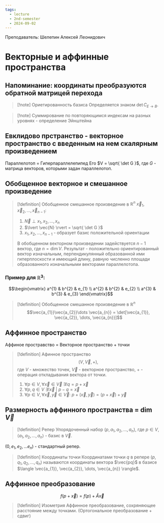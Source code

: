 ```yaml
---
tags:
  - lecture
  - 2nd-semester
  - 2024-09-02
---
```

Преподаватель: Шелепин Алексей Леонидович

# Векторные и аффинные пространства

## Напоминание: координаты преобразуются обратной матрицей перехода

> [!note] Ориетированность базиса
> Определяется знаком $\det C_{E \to B}$.

> [!note] Суммирование по повторяющимся индексам на разных уровнях - определение Эйнштейна

## Евклидово прстранство - векторное пространство с введенным на нем скалярным произведением

Параллелотоп = Гиперпараллелепипед
Его $V = \sqrt{ \det G }$, где $G$ - матрица векторов, которыми задан параллелотоп.

## Обобщенное векторное и смешанное произведение

> [!definition] Обобщенное смешанное произведение в $\mathbb{R}^{n}$
> $\vec x_{1}, \vec x_{2},\dots, \vec x_{n-1}$: 
> 1. $\vec{N} \perp x_{1},x_{2},\dots,x_{n}$
> 2. $\lvert \vec{N} \rvert = \sqrt{ \det G }$
> 3. $x_{1},x_{2},\dots,x_{n-1}$ - образует базис положительной ориентации
> 
> В обобщенном векторном произведении задействуется $n-1$ вектор, где $n = \dim V$. Результат - положительно ориентированный вектор изначальным, перпендикулянный образованной ими гиперплоскости и имеющий длину, равную численно площади образованного изначальными векторами параллелотопа.

### Пример для $\mathbb{R}^{3}$:
$$\begin{vmatrix}
a^{1} & b^{2} & e_{1} \\
a^{2} & b^{2} & e_{2} \\
a^{3} & b^{3} & e_{3}
\end{vmatrix}$$

> [!definition] Обобщенное смешанное произведение в $\mathbb{R}^{n}$
> $$\vec{a_{1}}\vec{a_{2}}\dots \vec{a_{n}} = \det[\vec{a_{1}}, \vec{a_{2}}, \dots, \vec{a_{n}}]$$

## Аффинное пространство

Аффиное простравство = Векторное пространство + точки

> [!definition] Афинное пространство
> $$(V,\vec{V},+),$$
> где $V$ - множество точек, $\vec{V}$ - векторное пространство, $+$ - операция откладывания вектора от точки.
> 1. $\forall p \in V, \forall \vec{x}\in \vec{V} \ \exists!q=p+\vec{x}$
> 2. $\forall p,q \in V \ \exists! \vec{x} \ | \ p-q = \vec{x}$
> 3. $\forall p \in V, \forall \vec{x},\vec{y} \in \vec{V}: \ p+(\vec{x},\vec{y}) = (p+\vec{x})+\vec{y}$

## Размерность аффинного пространства = $\dim \vec{V}$

> [!definition] Репер
> Упорядоченный набор $(p, a_{1}, a_{2}, \dots, a_{n})$, где $p \in V$, $\langle a_{1},a_{2},\dots,a_{n} \rangle$ - базис в $\vec{V}$.

$(0,e_{1},e_{2},\dots e_{n})$ - стандартный репер.

> [!definition] Координаты точки
> Координатами точки $q$ в репере $(p,q_{1},q_{2},\dots,q_{n})$ называются координаты вектора $\vec{pq}$ в базисе $\langle \vec{a_{1}}, \vec{a_{2}}, \dots, \vec{a_{n}} \rangle$.

## Аффинное преобразование 

$$f(p+\vec{x}) = f(p)+\hat{A}\vec{x}$$

> [!definition] Изометрия
> Аффинное преобразование, сохряняющее расстояние между точками. (Ортогональное преобразование + сдвиг)
